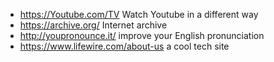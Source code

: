 + https://Youtube.com/TV Watch Youtube in a different way
+ https://archive.org/ Internet archive
+ http://youpronounce.it/ improve your English pronunciation
+ https://www.lifewire.com/about-us a cool tech site

